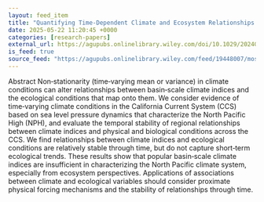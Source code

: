 ```yaml
---
layout: feed_item
title: "Quantifying Time‐Dependent Climate and Ecosystem Relationships in the California Current System"
date: 2025-05-22 11:20:45 +0000
categories: [research-papers]
external_url: https://agupubs.onlinelibrary.wiley.com/doi/10.1029/2024GL113431?af=R
is_feed: true
source_feed: "https://agupubs.onlinelibrary.wiley.com/feed/19448007/most-recent"
---
```


Abstract
Non‐stationarity (time‐varying mean or variance) in climate conditions can alter relationships between basin‐scale climate indices and the ecological conditions that map onto them. We consider evidence of time‐varying climate conditions in the California Current System (CCS) based on sea level pressure dynamics that characterize the North Pacific High (NPH), and evaluate the temporal stability of regional relationships between climate indices and physical and biological conditions across the CCS. We find relationships between climate indices and ecological conditions are relatively stable through time, but do not capture short‐term ecological trends. These results show that popular basin‐scale climate indices are insufficient in characterizing the North Pacific climate system, especially from ecosystem perspectives. Applications of associations between climate and ecological variables should consider proximate physical forcing mechanisms and the stability of relationships through time.
